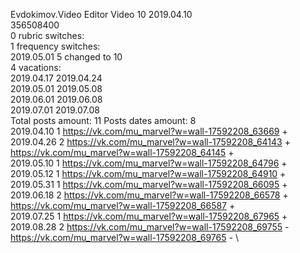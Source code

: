 Evdokimov.Video	Editor Video 10 2019.04.10\
356508400\
0 rubric switches:\
1 frequency switches:\
2019.05.01 5 changed to 10 \
4 vacations:\
2019.04.17 2019.04.24 \
2019.05.01 2019.05.08 \
2019.06.01 2019.06.08 \
2019.07.01 2019.07.08 \
Total posts amount: 11	Posts dates amount: 8\
2019.04.10 1 https://vk.com/mu_marvel?w=wall-17592208_63669 + \
2019.04.26 2 https://vk.com/mu_marvel?w=wall-17592208_64143 + https://vk.com/mu_marvel?w=wall-17592208_64145 + \
2019.05.10 1 https://vk.com/mu_marvel?w=wall-17592208_64796 + \
2019.05.12 1 https://vk.com/mu_marvel?w=wall-17592208_64910 + \
2019.05.31 1 https://vk.com/mu_marvel?w=wall-17592208_66095 + \
2019.06.18 2 https://vk.com/mu_marvel?w=wall-17592208_66578 + https://vk.com/mu_marvel?w=wall-17592208_66587 + \
2019.07.25 1 https://vk.com/mu_marvel?w=wall-17592208_67965 + \
2019.08.28 2 https://vk.com/mu_marvel?w=wall-17592208_69755 - https://vk.com/mu_marvel?w=wall-17592208_69765 - \
